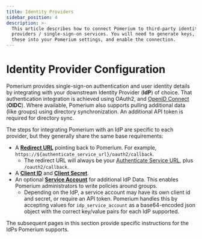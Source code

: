 ```yaml
---
title: Identity Providers
sidebar_position: 4
description: >-
  This article describes how to connect Pomerium to third-party identity
  providers / single-sign-on services. You will need to generate keys, copy
  these into your Pomerium settings, and enable the connection.
---
```


# Identity Provider Configuration

Pomerium provides single-sign-on authentication and user identity details by integrating with your downstream Identity Provider (**IdP**) of choice. That authentication integration is achieved using OAuth2, and [OpenID Connect][openid connect] (**OIDC**). Where available, Pomerium also supports pulling additional data (like groups) using directory synchronization. An additional API token is required for directory sync.

The steps for integrating Pomerium with an IdP are specific to each provider, but they generally share the same base requirements:

- A **[Redirect URL](https://www.oauth.com/oauth2-servers/redirect-uris/)** pointing back to Pomerium. For example, `https://${authenticate_service_url}/oauth2/callback`.
  - The redirect URL will always be your [Authenticate Service URL](/reference/readme.md#authenticate-service-url), plus `/oauth2/callback`.
- A **[Client ID]** and **[Client Secret]**.
- An optional **[Service Account]** for additional IdP Data. This enables Pomerium administrators to write policies around groups.
   - Depending on the IdP, a service account may have its own client id and secret, or require an API token. Pomerium handles this by accepting values for `idp_service_account` as a base64-encoded json object with the correct key/value pairs for each IdP supported.

The subsequent pages in this section provide specific instructions for the IdPs Pomerium supports.

[client id]: reference/readme.md#identity-provider-client-id
[client secret]: reference/readme.md#identity-provider-client-secret
[environmental variables]: https://en.wikipedia.org/wiki/Environment_variable
[oauth2]: https://oauth.net/2/
[openid connect]: https://en.wikipedia.org/wiki/OpenID_Connect
[service account]: reference/readme.md#identity-provider-service-account


